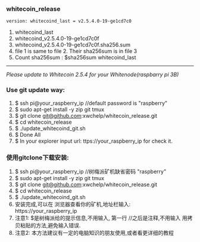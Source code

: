 ### whitecoin_release
    version: whitecoind_last = v2.5.4.0-19-ge1cd7c0

1. whitecoind_last
2. whitecoind_v2.5.4.0-19-ge1cd7c0f
3. whitecoind_v2.5.4.0-19-ge1cd7c0f.sha256.sum
4. file 1 is same to file 2. Their sha256sum is in file 3
5. Count sha256sum : $sha256sum whitecoind_last
---

 *Please update to Whitecoin 2.5.4 for your Whitenode(raspbarry pi 3B)*
### Use git update way:
1. $ ssh pi@your_raspberry_ip    //default password is "raspberry"
2. $ sudo apt-get install -y zip git tmux
3. $ git clone git@github.com:xwchelp/whitecoin_release.git
4. $ cd whitecoin_release
5. $ ./update_whitecoind_git.sh
6. $ Done All
7. $  In your explorer input url: ttps://your_raspberry_ip for check it.


### 使用gitclone下载安装:
1. $ ssh pi@your_raspberry_ip    //树梅派矿机缺省密码 "raspberry"
2. $ sudo apt-get install -y zip git tmux
3. $ git clone git@github.com:xwchelp/whitecoin_release.git
4. $ cd whitecoin_release
5. $ ./update_whitecoind_git.sh  
6. 安装完成,可以在 浏览器查看你的矿机,地址栏输入:  https://your_raspberry_ip  
7. 注意1: $是树梅派给的提示信息,不用输入, 第一行 //之后是注释,不用输入
        用拷贝粘贴的方法,避免输入错误.  
8. 注意2: 本方法建议有一定的电脑知识的朋友使用,或者看更详细的教程


